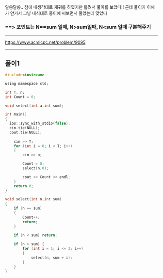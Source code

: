 알쏭달쏭.. 첨에 내생각대로 재귀를 하였지만 틀려서 풀이를 보았다!! 근데 풀이가 이해가 안가서 그냥 내식대로 종이에 써보면서 풀었는데 맞았다

### ==> 포인트는 N==sum 일때, N>sum일때, N<sum 일때 구분해주기

-------------------------------------------------------------------------------------------------------------------------------

https://www.acmicpc.net/problem/9095

-------------------------------------------------------------------------------------------------------------------------------

## 풀이1

```c
#include<iostream>

using namespace std;

int T, n;
int Count = 0;

void select(int a,int sum);

int main()
{
  ios::sync_with_stdio(false);
  cin.tie(NULL);
  cout.tie(NULL);
  
	cin >> T;
	for (int i = 0; i < T; i++)
	{
		cin >> n;

		Count = 0;
		select(n,0);

		cout << Count << endl;
	}
	return 0;
}

void select(int n,int sum)
{
	if (n == sum)
	{
		Count++;
		return;
	}

	if (n < sum) return;
	
	if (n > sum) {
		for (int i = 1; i <= 3; i++)
		{
			select(n, sum + i);
		}
	}
}
```
